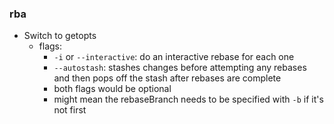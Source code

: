 ### rba
 - Switch to getopts
    - flags:
        - `-i` or `--interactive`: do an interactive rebase for each one
        - `--autostash`: stashes changes before attempting any rebases and then pops off the stash after rebases are complete
        - both flags would be optional
        - might mean the rebaseBranch needs to be specified with `-b` if it's not first